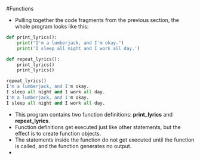 #Functions 
- Pulling together the code fragments from the previous section, the whole program looks like this:
```python
def print_lyrics():  
    print("I'm a lumberjack, and I'm okay.") 
    print('I sleep all night and I work all day.')   

def repeat_lyrics():  
    print_lyrics()  
    print_lyrics()  

repeat_lyrics()
I'm a lumberjack, and I'm okay.
I sleep all night and I work all day.
I'm a lumberjack, and I'm okay.
I sleep all night and I work all day.
```
- This program contains two function definitions: **print_lyrics** and **repeat_lyrics**.
- Function definitions get executed just like other statements, but the effect is to create function objects.
- The statements inside the function do not get executed until the function is called, and the function generates no output.
- 